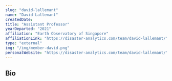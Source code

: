 ```yaml
---
slug: "david-lallemant"
name: "David Lallemant"
createdDate:
title: "Assistant Professor"
yearDeparted: "2021"
affiliation: "Earth Observatory of Singapore"
affiliationLink: "https://disaster-analytics.com/team/david-lallemant/"
type: "external"
img: "/img/member-david.png"
personalWebsite: "https://disaster-analytics.com/team/david-lallemant/"
---
```

## Bio

